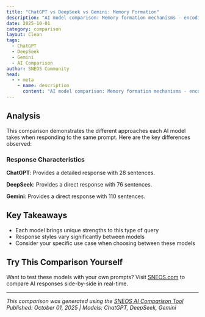 ```yaml
---
title: "ChatGPT vs DeepSeek vs Gemini: Memory Formation"
description: "AI model comparison: Memory formation mechanisms - encoding, consolidation, retrieval..."
date: 2025-10-01
category: comparison
layout: Clean
tags:
  - ChatGPT
  - DeepSeek
  - Gemini
  - AI Comparison
author: SNEOS Community
head:
  - - meta
    - name: description
      content: "AI model comparison: Memory formation mechanisms - encoding, consolidation, retrieval..."
---
```


<ChatComparison
  title="ChatGPT vs DeepSeek vs Gemini: Memory Formation"
  prompt="Memory formation mechanisms - encoding, consolidation, retrieval"
  :responses='{
    "ChatGPT": "Certainly! Here is an overview of the key mechanisms involved in memory formation: encoding, consolidation, and retrieval.\n\n### 1. Encoding\n- **Definition:** Encoding is the process by which sensory input is transformed into a form that can be stored in the brain.\n- **Function:** It involves converting external stimuli (such as sights, sounds, and smells) into a neural code.\n- **Types of Encoding:**\n  - *Visual encoding:* Processing images and visual sensory information.\n  - *Acoustic encoding:* Processing sounds, especially language.\n  - *Semantic encoding:* Processing the meaning of information.\n- **Brain Areas Involved:** \n  - Hippocampus plays a crucial role in forming new memories.\n  - Sensory cortices process the initial sensory input.\n\n### 2. Consolidation\n- **Definition:** Consolidation refers to the process by which encoded information becomes stable and is stored in long-term memory.\n- **Phases:**\n  - *Synaptic consolidation:* Occurs within minutes to hours after learning and involves strengthening synapses (LTP - long-term potentiation).\n  - *Systems consolidation:* Takes place over days to years and involves the gradual reorganization of memories from the hippocampus to the neocortex for permanent storage.\n- **Mechanisms:**\n  - Protein synthesis is essential for stabilizing synaptic changes.\n  - Sleep plays a critical role in consolidation by promoting neural replay and memory stabilization.\n- **Brain Areas Involved:**\n  - Hippocampus initially, then cortical areas as memories become more permanent.\n\n### 3. Retrieval\n- **Definition:** Retrieval is the process of accessing and bringing stored memories into conscious awareness.\n- **Types of Retrieval:**\n  - *Recall:* Producing information from memory without cues.\n  - *Recognition:* Identifying previously learned information with the help of cues.\n- **Factors Influencing Retrieval:**\n  - Retrieval cues and context can improve recall.\n  - Interference and decay can impair retrieval.\n- **Brain Areas Involved:**\n  - Prefrontal cortex for strategic retrieval processes.\n  - Hippocampus and related medial temporal lobe structures assist in reconstructing the memory.\n\n---\n\n### Summary Table\n\n| Mechanism       | Description                                  | Key Brain Areas            | Timeframe                          |\n|-----------------|----------------------------------------------|----------------------------|----------------------------------|\n| Encoding        | Transforming sensory input into neural code | Hippocampus, sensory cortices | Immediate                        |\n| Consolidation   | Stabilizing and storing memories long-term  | Hippocampus, neocortex       | Minutes to years                 |\n| Retrieval       | Accessing stored memories                     | Hippocampus, prefrontal cortex | On demand                       |\n\n---\n\nIf you\u0027d like, I can provide more detailed information or discuss specific types of memory (e.g., episodic, procedural) related to these processes.",
    "DeepSeek": "Of course. This is a fantastic and fundamental topic in neuroscience and psychology. Let\u0027s break down the three core mechanisms of memory: **Encoding, Consolidation, and Retrieval**.\n\nThink of memory like using a computer:\n*   **Encoding** is typing the information and saving the file.\n*   **Consolidation** is the computer backing up that file to the cloud and organizing it so it doesn\u0027t get corrupted or lost.\n*   **Retrieval** is finding and opening the file again when you need it.\n\n---\n\n### 1. Encoding: The \u0022Getting In\u0022 Phase\n\nEncoding is the initial process of perceiving information and converting it into a construct that can be stored in the brain. It\u0027s the first step of creating a new memory.\n\n**Key Concepts:**\n*   **Attention is the Gatekeeper:** You can only encode what you pay attention to. This is why \u0022multitasking\u0022 is so detrimental to memory formation.\n*   **Levels of Processing:** The way you process information determines how well it\u0027s encoded.\n    *   **Shallow Processing:** Encoding based on superficial sensory characteristics (e.g., the font a word is written in, the sound of a word). Leads to weak memory.\n    *   **Deep Processing:** Encoding based on meaning, context, and relevance (e.g., connecting a new fact to something you already know, creating a story). Leads to strong, durable memories.\n*   **Elaborative Rehearsal:** This is the active process of linking new information to existing knowledge. For example, when you meet someone named \u0022Mr. Baker,\u0022 you remember him by thinking of a person baking bread, rather than just repeating the name.\n\n**Biological Basis (The \u0022Hardware\u0022):**\n*   The **Hippocampus**, located in the medial temporal lobe, is the central hub for forming new *declarative* (fact-based) memories.\n*   Sensory information from your senses (sight, sound, etc.) converges in the hippocampus, which binds these disparate elements into a single, coherent memory trace (or engram).\n*   Neurons strengthen their connections through a process called **Long-Term Potentiation (LTP)**, which is considered the cellular basis for learning and memory.\n\n---\n\n### 2. Consolidation: The \u0022Sticking\u0022 Phase\n\nConsolidation is the process by which a fragile, temporary memory trace is stabilized and strengthened into a more permanent, long-lasting state. This makes the memory resistant to interference and forgetting.\n\n**Key Concepts:**\n*   **Two Main Types:**\n    1.  **Synaptic Consolidation:** Happens rapidly over minutes to hours at the synapse level. It\u0027s the initial strengthening of neural connections, primarily through LTP.\n    2.  **Systems Consolidation:** A slower process that takes days to years. It involves the gradual reorganization of brain networks that support the memory.\n*   **The Role of Sleep:** Sleep, particularly **deep (slow-wave) sleep** and **REM sleep**, is critical for memory consolidation. During sleep, the brain:\n    *   Replays the day\u0027s experiences, strengthening important memories.\n    *   Transfers memories from the temporary storage of the **hippocampus** to the long-term storage of the **cerebral cortex** (especially the neocortex).\n    *   Prunes away less important connections.\n\n**Biological Basis (The \u0022Reorganization\u0022):**\n*   **Hippocampus-Dependent Phase:** Initially, the hippocampus acts as an \u0022index\u0022 or \u0022pointer\u0022 to the memory traces stored in various cortical areas (e.g., visual cortex for images, auditory cortex for sounds).\n*   **Hippocampus-Independent Phase:** Over time, through systems consolidation, the direct connections between the cortical areas strengthen. Eventually, the cortex can retrieve the memory independently, and the hippocampus is no longer required. This is why you can remember your childhood home (a very old memory) even if your hippocampus is damaged, but you can\u0027t form new memories.\n\n---\n\n### 3. Retrieval: The \u0022Getting Out\u0022 Phase\n\nRetrieval is the process of accessing and bringing stored information from long-term memory back into conscious awareness.\n\n**Key Concepts:**\n*   **It\u0027s a Reconstruction, Not a Replay:** Retrieval is not like playing a video file. It\u0027s an active process of reconstructing the memory from the stored fragments, which makes it susceptible to distortion and errors.\n*   **Cues are Crucial:** Retrieval is highly cue-dependent. A cue is any stimulus that helps you access a memory (e.g., a smell, a song, a location, a question on an exam).\n*   **Retrieval Shapes Memory:** The act of retrieving a memory actually strengthens it, a phenomenon known as the **testing effect** or *retrieval practice*. This is why studying by taking practice tests is more effective than just re-reading notes.\n\n**Types of Retrieval:**\n*   **Recall:** Retrieving information without any external cues (e.g., essay questions, filling in the blank).\n*   **Recognition:** Identifying information after encountering it again (e.g., multiple-choice questions). This is generally easier than recall.\n*   **Relearning:** Learning information that you\u0027ve previously learned. It typically takes less time to relearn something, demonstrating that the memory was still there, even if you couldn\u0027t recall it.\n\n**Biological Basis (The \u0022Search Function\u0022):**\n*   The **Prefrontal Cortex** is heavily involved in the strategic search for memories. It helps organize and direct the retrieval process.\n*   When a memory is retrieved, it enters a labile (malleable) state and must be **reconsolidated** to be stored again. During this window, the memory can be updated, strengthened, or even weakened, which has profound implications for treating disorders like PTSD.\n\n---\n\n### Summary Table\n\n| Mechanism | Core Function | Key Brain Structure(s) | Real-World Analogy |\n| :--- | :--- | :--- | :--- |\n| **Encoding** | Transforming sensory input into a brain code. | **Hippocampus**, Sensory Cortices | **Typing \u0026 Saving a Document** |\n| **Consolidation** | Stabilizing and integrating the memory for long-term storage. | **Hippocampus** -\u003E **Neocortex** (aided by sleep) | **Backing up to the Cloud \u0026 Organizing Files** |\n| **Retrieval** | Accessing and reconstructing the stored memory. | **Prefrontal Cortex**, **Neocortex** | **Searching for and Opening the File** |\n\n**Clinical Connection:** Understanding these mechanisms explains conditions like **Anterograde Amnesia** (inability to form *new* memories, as seen in the famous patient H.M.), where the hippocampus is damaged, disrupting encoding and consolidation. **Retrograde Amnesia** (loss of memories *before* an injury) often affects recently formed memories that haven\u0027t finished consolidating, while sparing very old, fully consolidated ones.",
    "Gemini": "Okay, let\u0027s break down the mechanisms of memory formation: encoding, consolidation, and retrieval. These are the three crucial stages that work together to allow us to learn, retain, and recall information.\n\n**1. Encoding: Getting Information In**\n\n*   **Definition:** Encoding is the initial processing of information that leads to a representation in memory. It\u0027s the process of transforming sensory information into a form that can be stored in the brain. Think of it as translating experiences into a language your brain understands.\n\n*   **Key Processes Involved:**\n\n    *   **Attention:**  A prerequisite for encoding. We can only encode information that we are paying attention to.  If you\u0027re distracted, you\u0027re less likely to encode information effectively.\n    *   **Sensory Memory:**  Briefly holds sensory information (visual, auditory, tactile, etc.).  Information in sensory memory decays very quickly unless it\u0027s attended to and moved to short-term/working memory.\n    *   **Working Memory (Short-Term Memory):**  A temporary storage system that actively holds and manipulates information.  It\u0027s where we rehearse, elaborate, and integrate new information with existing knowledge. Working memory has limited capacity.\n    *   **Elaboration:**  Connecting new information to existing knowledge. The more connections you make, the better the encoding.\n    *   **Organization:**  Structuring and organizing information into meaningful groups or categories.\n    *   **Imagery:**  Creating mental images to represent information. This can be particularly effective for encoding visual information.\n    *   **Levels of Processing:**\n        *   **Shallow Processing:**  Focusing on superficial aspects of information (e.g., the appearance of words).  Leads to weaker memory traces.\n        *   **Deep Processing:**  Focusing on the meaning and significance of information (e.g., understanding the concepts).  Leads to stronger memory traces.\n    *   **Emotion:** Emotional events are often encoded more strongly due to the involvement of the amygdala.\n\n*   **Brain Regions Involved:**\n\n    *   **Hippocampus:**  Crucial for encoding new declarative memories (facts and events).\n    *   **Prefrontal Cortex:**  Important for working memory, attention, and strategic encoding processes.\n    *   **Sensory Cortices:**  Process sensory information and contribute to encoding.\n    *   **Amygdala:**  Processes emotional information and enhances encoding of emotional memories.\n\n*   **Factors Affecting Encoding:**\n\n    *   **Attention Level:** Being focused increases encoding efficiency.\n    *   **Motivation:** A desire to learn or remember something improves encoding.\n    *   **Prior Knowledge:** Having existing knowledge about a topic makes it easier to encode new information related to it.\n    *   **Stress and Anxiety:**  High levels of stress can impair encoding.\n    *   **Substances:** Drugs and alcohol can significantly disrupt encoding processes.\n\n**2. Consolidation: Solidifying the Memory Trace**\n\n*   **Definition:** Consolidation is the process by which a newly formed memory becomes more stable and resistant to disruption. It\u0027s like turning a wet cement footprint into a hardened stone imprint.  It strengthens the memory trace over time.\n\n*   **Key Processes Involved:**\n\n    *   **Synaptic Consolidation:**  Occurs within the first few hours after learning.  Involves changes at the synapses (connections between neurons) that strengthen the connections related to the memory.\n    *   **Systems Consolidation:**  A slower process that can take weeks, months, or even years.  Involves the gradual transfer of memory from the hippocampus to other brain regions, particularly the cortex. The hippocampus initially plays a crucial role in memory storage, but over time, the cortex takes over, making the memory more independent of the hippocampus.\n    *   **Reactivation:**  During sleep and wakeful rest, the brain reactivates the neural patterns associated with the memory. This reactivation strengthens the connections and helps to integrate the memory into existing knowledge networks.\n    *   **Sleep:**  Sleep plays a vital role in consolidation. Different stages of sleep (e.g., slow-wave sleep, REM sleep) contribute to different aspects of consolidation.\n    *   **Rehearsal and Retrieval:** Actively retrieving and thinking about the memory can promote consolidation.\n\n*   **Brain Regions Involved:**\n\n    *   **Hippocampus:**  Initially crucial for consolidation, especially during systems consolidation.  It acts as a temporary storage site and facilitator of memory transfer.\n    *   **Cortex (various regions):**  The final destination for many consolidated memories, especially declarative memories. Specific cortical areas involved depend on the type of memory (e.g., visual cortex for visual memories).\n    *   **Thalamus:** Relays sensory and motor signals and also contributes to memory consolidation.\n\n*   **Factors Affecting Consolidation:**\n\n    *   **Sleep Quality and Quantity:** Adequate sleep is essential for proper consolidation.\n    *   **Rehearsal and Retrieval Practice:**  Actively recalling the information strengthens the memory trace.\n    *   **Stress:**  Chronic stress can impair consolidation.\n    *   **Interference:**  Learning new information shortly after the initial encoding can interfere with consolidation.\n    *   **Age:** Consolidation processes may be less efficient in older adults.\n    *   **Neurological conditions:** Some neurological disorders can affect memory consolidation.\n\n**3. Retrieval: Accessing Stored Information**\n\n*   **Definition:** Retrieval is the process of accessing and bringing to mind previously stored information. It\u0027s like finding a specific file on your computer\u0027s hard drive.\n\n*   **Key Processes Involved:**\n\n    *   **Retrieval Cues:**  Stimuli that trigger the recall of a memory. These cues can be internal (e.g., thoughts, emotions) or external (e.g., smells, sights, sounds).\n    *   **Context:**  The environment and circumstances in which the memory was encoded. Retrieving a memory in a similar context to where it was encoded can improve recall (context-dependent memory).\n    *   **State-Dependent Memory:** Recall is best if the emotional or physical state at the time of retrieval matches the state at the time of encoding.\n    *   **Reconstruction:**  Memory is not a perfect recording of the past. Instead, it\u0027s a reconstructive process, meaning that we piece together fragments of information to create a coherent memory. This can lead to inaccuracies and distortions.\n    *   **Recognition:**  Identifying something as familiar (e.g., recognizing a face).\n    *   **Recall:**  Retrieving information from memory without explicit cues (e.g., answering an essay question).\n\n*   **Brain Regions Involved:**\n\n    *   **Prefrontal Cortex:**  Plays a critical role in initiating and guiding retrieval. It helps to search for and select relevant memories.\n    *   **Hippocampus:**  Involved in the retrieval of episodic memories (memories of personal experiences).  It helps to reinstate the pattern of activity that was present during encoding.\n    *   **Cortex (various regions):**  Stores and retrieves different types of information. For example, the visual cortex is involved in retrieving visual memories.\n\n*   **Factors Affecting Retrieval:**\n\n    *   **Retrieval Cues:**  The presence and quality of retrieval cues strongly influence retrieval success.\n    *   **Strength of the Memory Trace:**  Stronger memory traces are easier to retrieve.\n    *   **Interference:**  Other memories can interfere with the retrieval of a specific memory.\n        *   **Proactive interference:** Prior learning interferes with new learning.\n        *   **Retroactive interference:** New learning interferes with prior learning.\n    *   **Stress and Anxiety:**  High levels of stress can impair retrieval.\n    *   **Age:**  Retrieval processes may become less efficient in older adults.\n    *   **Context:**  Retrieving a memory in a similar context to where it was encoded can improve recall.\n    *   **Frequency of Retrieval:**  The more often a memory is retrieved, the easier it becomes to retrieve it in the future.  This is related to the concept of \u0022retrieval practice.\u0022\n\n**In Summary:**\n\n*   **Encoding:** How information gets into the brain in the first place.\n*   **Consolidation:** How the memory becomes stable and long-lasting.\n*   **Retrieval:** How we access and bring the memory back to conscious awareness.\n\nThese three stages are interconnected and essential for memory formation.  Problems with any of these stages can lead to memory difficulties. Understanding these mechanisms is crucial for understanding how memory works, how it can be improved, and how it can be affected by injury, disease, and aging.\n"
  }'
  published-date="11:56"
/>

## Analysis

This comparison demonstrates the different approaches each AI model takes when responding to the same prompt. Here are the key differences observed:

### Response Characteristics

**ChatGPT**: Provides a detailed response with 28 sentences. 

**DeepSeek**: Provides a direct response with 76 sentences. 

**Gemini**: Provides a direct response with 110 sentences. 

## Key Takeaways

- Each model brings unique strengths to this type of query
- Response styles vary significantly between models
- Consider your specific use case when choosing between these models

## Try This Comparison Yourself

Want to test these models with your own prompts? Visit [SNEOS.com](https://sneos.com) to compare AI responses side-by-side in real-time.

---

*This comparison was generated using the [SNEOS AI Comparison Tool](https://sneos.com)*
*Published: October 01, 2025 | Models: ChatGPT, DeepSeek, Gemini*
